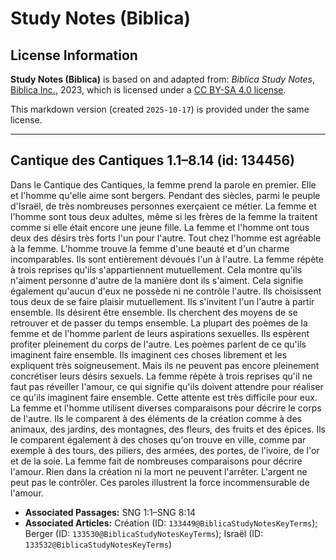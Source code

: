 # Study Notes (Biblica)

## License Information

**Study Notes (Biblica)** is based on and adapted from: _Biblica Study Notes_, [Biblica Inc.](https://www.biblica.com/), 2023, which is licensed under a [CC BY-SA 4.0 license](https://creativecommons.org/licenses/by-sa/4.0/legalcode.en).

This markdown version (created `2025-10-17`) is provided under the same license.



--------------------------------

## Cantique des Cantiques 1.1–8.14 (id: 134456)

Dans le Cantique des Cantiques, la femme prend la parole en premier. Elle et l'homme qu'elle aime sont bergers. Pendant des siècles, parmi le peuple d'Israël, de très nombreuses personnes exerçaient ce métier. La femme et l'homme sont tous deux adultes, même si les frères de la femme la traitent comme si elle était encore une jeune fille. La femme et l'homme ont tous deux des désirs très forts l'un pour l'autre. Tout chez l'homme est agréable à la femme. L'homme trouve la femme d'une beauté et d'un charme incomparables. Ils sont entièrement dévoués l'un à l'autre. La femme répète à trois reprises qu'ils s'appartiennent mutuellement. Cela montre qu'ils n'aiment personne d'autre de la manière dont ils s'aiment. Cela signifie également qu'aucun d'eux ne possède ni ne contrôle l'autre. Ils choisissent tous deux de se faire plaisir mutuellement. Ils s'invitent l'un l'autre à partir ensemble. Ils désirent être ensemble. Ils cherchent des moyens de se retrouver et de passer du temps ensemble. La plupart des poèmes de la femme et de l'homme parlent de leurs aspirations sexuelles. Ils espèrent profiter pleinement du corps de l'autre. Les poèmes parlent de ce qu'ils imaginent faire ensemble. Ils imaginent ces choses librement et les expliquent très soigneusement. Mais ils ne peuvent pas encore pleinement concrétiser leurs désirs sexuels. La femme répète à trois reprises qu'il ne faut pas réveiller l'amour, ce qui signifie qu'ils doivent attendre pour réaliser ce qu'ils imaginent faire ensemble. Cette attente est très difficile pour eux. La femme et l'homme utilisent diverses comparaisons pour décrire le corps de l'autre. Ils le comparent à des éléments de la création comme à des animaux, des jardins, des montagnes, des fleurs, des fruits et des épices. Ils le comparent également à des choses qu'on trouve en ville, comme par exemple à des tours, des piliers, des armées, des portes, de l'ivoire, de l'or et de la soie. La femme fait de nombreuses comparaisons pour décrire l'amour. Rien dans la création ni la mort ne peuvent l'arrêter. L'argent ne peut pas le contrôler. Ces paroles illustrent la force incommensurable de l'amour.

* **Associated Passages:** SNG 1:1–SNG 8:14
* **Associated Articles:** Création (ID: `133449@BiblicaStudyNotesKeyTerms`); Berger (ID: `133530@BiblicaStudyNotesKeyTerms`); Israël (ID: `133532@BiblicaStudyNotesKeyTerms`)

